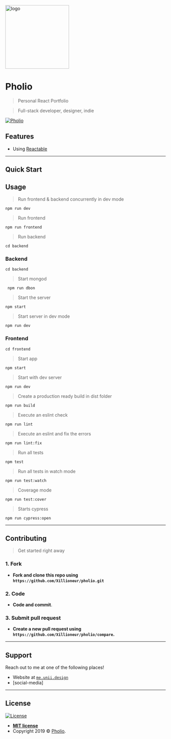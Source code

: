 <a href="https://reactable.unii.design" target="_blank"><img src="#" height="200" alt="logo"></a>

# Pholio

> Personal React Portfolio

> Full-stack developer, designer, indie

[![Pholio](https://dummyimage.com/600x300/000000/550055.png&text=Pholio)]()

## Features

- Using [Reactable](https://github.com/Xillioneur/reactable)

---

## Quick Start

<!-- ```sh
  git clone --recurse-submodules -j8 https://github.com/Xillioneur/reactable.git
  cd reactable && npm install
  cd frontend && npm install && cd ..
  cd backend && npm install && cd ..
  npm run dev
``` -->

## Usage

> Run frontend & backend concurrently in dev mode

```shell
npm run dev
```

> Run frontend

```shell
npm run frontend
```

> Run backend

```shell
cd backend
```

### Backend

```shell
cd backend
```

> Start mongod

```shell
 npm run dbon
```

> Start the server

```shell
npm start
```

> Start server in dev mode

```shell
npm run dev
```

### Frontend

```shell
cd frontend
```

> Start app

```shell
npm start
```

> Start with dev server

```shell
npm run dev
```

> Create a production ready build in dist folder

```shell
npm run build
```

> Execute an eslint check

```shell
npm run lint
```

> Execute an eslint and fix the errors

```shell
npm run lint:fix
```

> Run all tests

```shell
npm test
```

> Run all tests in watch mode

```shell
npm run test:watch
```

> Coverage mode

```shell
npm run test:cover
```

> Starts cypress

```shell
npm run cypress:open
```

---

## Contributing

> Get started right away

### 1. Fork

- **Fork and clone this repo using `https://github.com/Xillioneur/pholio.git`**

### 2. Code

- **Code and commit**.

### 3. Submit pull request

- **Create a new pull request using `https://github.com/Xillioneur/pholio/compare`.**

---

## Support

Reach out to me at one of the following places!

- Website at <a href="https://me.unii.design/contact.html" target="_blank">`me.unii.design`</a>
- [social-media]

---

## License

[![License](http://img.shields.io/:license-mit-blue.svg?style=flat-square)](http://badges.mit-license.org)

- **[MIT license](http://opensource.org/licenses/mit-license.php)**
- Copyright 2019 © <a href="#" target="_blank">Pholio</a>.

